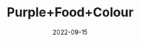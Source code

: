 ---
title: 'Purple+Food+Colour'
date: '2022-09-15' 
metatag: '' 
inventory: '0' 
draft: false 
# meta description 
shortDescripton: ''
description: 'Food+Colour'
longdescription: ''
featured: True
# product Price
price: '40.0'
# Product Short Description
shortDescription: ''
productID: '7D353226-6725-ED11-9968-005056B3A416'
type: 'products'
category: 'Food+Colour' 
thumnailproduct: 'https://aminsaddiquidawakhana.eralive.net/images/products/7D353226-6725-ED11-9968-005056B3A4161.png' 
images:
  - image: 'images/products/7D353226-6725-ED11-9968-005056B3A4161.png'  
Variants:
---
